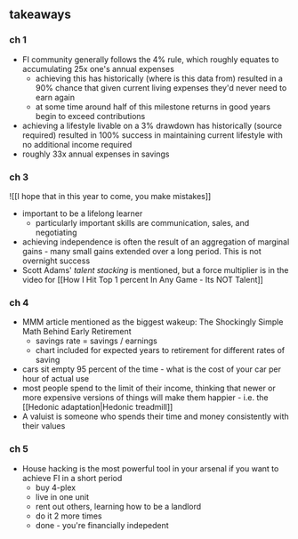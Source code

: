 ## takeaways

### ch 1

- FI community generally follows the 4% rule, which roughly equates to accumulating 25x one's annual expenses
	- achieving this has historically (where is this data from) resulted in a 90% chance that given current living expenses they'd never need to earn again
	- at some time around half of this milestone returns in good years begin to exceed contributions
- achieving a lifestyle livable on a 3% drawdown has historically (source required) resulted in 100% success in maintaining current lifestyle with no additional income required
- roughly 33x annual expenses in savings

### ch 3

![[I hope that in this year to come, you make mistakes]]

- important to be a lifelong learner
	- particularly important skills are communication, sales, and negotiating
- achieving independence is often the result of an aggregation of marginal gains - many small gains extended over a long period. This is not overnight success
- Scott Adams' *talent stacking* is mentioned, but a force multiplier is in the video for [[How I Hit Top 1 percent In Any Game - Its NOT Talent]]


### ch 4

- MMM article mentioned as the biggest wakeup: The Shockingly Simple Math Behind Early Retirement
	- savings rate = savings / earnings
	- chart included for expected years to retirement for different rates of saving
- cars sit empty 95 percent of the time - what is the cost of your car per hour of actual use
- most people spend to the limit of their income, thinking that newer or more expensive versions of things will make them happier - i.e. the [[Hedonic adaptation|Hedonic treadmill]]
- A valuist is someone who spends their time and money consistently with their values

### ch 5

- House hacking is the most powerful tool in your arsenal if you want to achieve FI in a short period
	- buy 4-plex
	- live in one unit
	- rent out others, learning how to be a landlord
	- do it 2 more times
	- done - you're financially indepedent